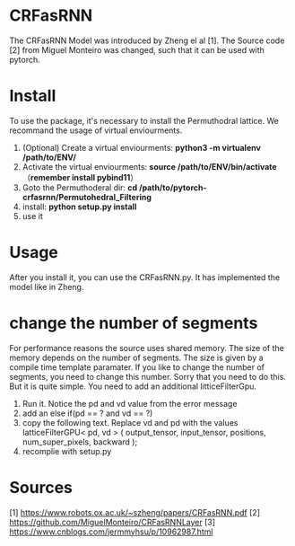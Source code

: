 # CRFasRNN
The CRFasRNN Model was introduced by Zheng el al [1]. The Source code [2] from Miguel Monteiro was changed, such that it can be used with pytorch.

# Install
To use the package, it's necessary to install the Permuthodral lattice. We recommand the usage of virtual enviourments. 

1. (Optional) Create a virtual enviourments: **python3 -m virtualenv /path/to/ENV/**
2. Activate the virtual enviourments: **source /path/to/ENV/bin/activate** （**remember install pybind11**）
3. Goto the Permuthoderal dir: **cd /path/to/pytorch-crfasrnn/Permutohedral_Filtering**
4. install: **python setup.py install**
5. use it

# Usage 
After you install it, you can use the CRFasRNN.py. It has implemented the model like in Zheng. 

# change the number of segments
For performance reasons the source uses shared memory. The size of the memory depends on the number of segments. The size is given by a compile time template paramater. If you like to change the number of segments, you need to change this number. Sorry that you need to do this. But it is quite simple. You need to add an additional litticeFilterGpu.
1. Run it. Notice the pd and vd value from the error message
2. add an else if(pd == ? and vd == ?)
3. copy the following text. Replace vd and pd with the values
                latticeFilterGPU<
                    pd,
                    vd
                >
                (
                    output_tensor,
                    input_tensor,
                    positions,
                    num_super_pixels,
                    backward
                );
4. recomplie  with setup.py

# Sources 
[1] https://www.robots.ox.ac.uk/~szheng/papers/CRFasRNN.pdf
[2] https://github.com/MiguelMonteiro/CRFasRNNLayer 
[3] https://www.cnblogs.com/jermmyhsu/p/10962987.html 
